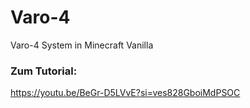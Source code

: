 # Varo-4
Varo-4 System in Minecraft Vanilla

### Zum Tutorial:
https://youtu.be/BeGr-D5LVvE?si=ves828GboiMdPSOC
